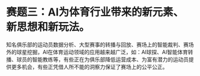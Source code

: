 # 赛题三：AI为体育行业带来的新元素、新思想和新玩法。
知名俱乐部的运动员数据分析、大型赛事的转播与回放、赛场上的智能裁判、赛场外的球星挖掘，AI在体育运动领域的应用越来越广泛，如：AI球探、AI智能体育转播、球员的智能教练等，有些正在为俱乐部降低运营成本、为富有潜力的运动员提供更多机会，有些正凭借人所不能的洞察力保证了赛场上的公平公正。
